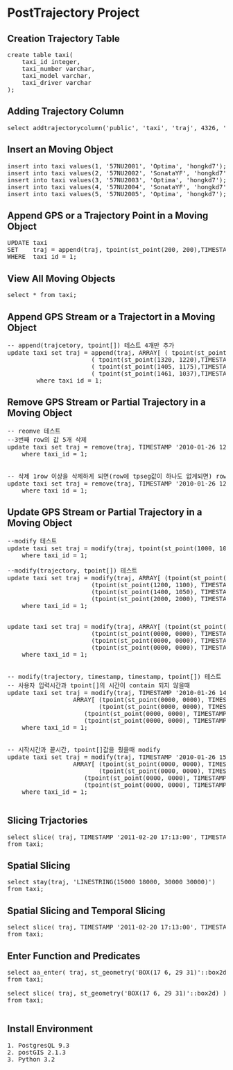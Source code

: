 PostTrajectory Project
==============






## Creation Trajectory Table

<pre>
create table taxi(
	taxi_id integer,
	taxi_number varchar,
	taxi_model varchar,
	taxi_driver varchar
);
</pre>

## Adding Trajectory Column

<pre>
select addtrajectorycolumn('public', 'taxi', 'traj', 4326, 'MOVINGPOINT', 2, 10);
</pre>

## Insert an Moving Object

<pre>
insert into taxi values(1, '57NU2001', 'Optima', 'hongkd7');
insert into taxi values(2, '57NU2002', 'SonataYF', 'hongkd7');
insert into taxi values(3, '57NU2003', 'Optima', 'hongkd7');
insert into taxi values(4, '57NU2004', 'SonataYF', 'hongkd7');
insert into taxi values(5, '57NU2005', 'Optima', 'hongkd7');
</pre>

## Append GPS or a Trajectory Point in a Moving Object
<pre>
UPDATE taxi 
SET    traj = append(traj, tpoint(st_point(200, 200),TIMESTAMP '2010-01-25 12:05:30+09')) 
WHERE  taxi_id = 1;
</pre>


## View All Moving Objects
<pre>
select * from taxi;
</pre>

## Append GPS Stream or a Trajectort in a Moving Object
<pre>
-- append(trajcetory, tpoint[]) 테스트 4개만 추가
update taxi set traj = append(traj, ARRAY[ ( tpoint(st_point(1510, 1210),TIMESTAMP '2010-01-26 15:21:40+09') ), 
					   ( tpoint(st_point(1320, 1220),TIMESTAMP '2010-01-26 15:25:40+09') ), 
					   ( tpoint(st_point(1405, 1175),TIMESTAMP '2010-01-26 15:29:40+09') ), 
					   ( tpoint(st_point(1461, 1037),TIMESTAMP '2010-01-26 15:36:40+09') ) ]::tpoint[] )  
		where taxi_id = 1;
</pre>

## Remove GPS Stream or Partial Trajectory in a Moving Object
<pre>
-- reomve 테스트 
--3번째 row의 값 5개 삭제
update taxi set traj = remove(traj, TIMESTAMP '2010-01-26 12:33:40+09', TIMESTAMP '2010-01-26 12:37:40+09')
	where taxi_id = 1;


-- 삭제 1row 이상을 삭제하게 되면(row에 tpseg값이 하나도 없게되면) row를 삭제해주는 실험
update taxi set traj = remove(traj, TIMESTAMP '2010-01-26 12:18:40+09', TIMESTAMP '2010-01-26 12:45:40+09')
	where taxi_id = 1;
</pre>


## Update GPS Stream or Partial Trajectory in a Moving Object
<pre>
--modify 테스트
update taxi set traj = modify(traj, tpoint(st_point(1000, 1000), TIMESTAMP '2010-01-26 15:40:40+9'))
	where taxi_id = 1;

--modify(trajectory, tpoint[]) 테스트
update taxi set traj = modify(traj, ARRAY[ (tpoint(st_point(1000, 1000), TIMESTAMP '2010-01-26 15:40:40+9') ),
					   (tpoint(st_point(1200, 1100), TIMESTAMP '2010-01-26 15:46:40+9') ),
					   (tpoint(st_point(1400, 1050), TIMESTAMP '2010-01-26 15:49:40+9') ),
					   (tpoint(st_point(2000, 2000), TIMESTAMP '2010-01-26 15:57:40+9') ) ]::tpoint[] )
	where taxi_id = 1;


update taxi set traj = modify(traj, ARRAY[ (tpoint(st_point(0000, 0000), TIMESTAMP '2010-01-26 15:40:40+9') ),
					   (tpoint(st_point(0000, 0000), TIMESTAMP '2010-01-26 15:46:40+9') ),
					   (tpoint(st_point(0000, 0000), TIMESTAMP '2010-01-26 15:49:40+9') ),
					   (tpoint(st_point(0000, 0000), TIMESTAMP '2010-01-26 15:57:40+9') ) ]::tpoint[] )
	where taxi_id = 1;


-- modify(trajectory, timestamp, timestamp, tpoint[]) 테스트
-- 사용자 입력시간과 tpoint[]의 시간이 contain 되지 않을때
update taxi set traj = modify(traj, TIMESTAMP '2010-01-26 14:00:40+9', TIMESTAMP '2010-01-26 14:03:40+9',
			      ARRAY[ (tpoint(st_point(0000, 0000), TIMESTAMP '2010-01-26 15:00:40+9') ),
			             (tpoint(st_point(0000, 0000), TIMESTAMP '2010-01-26 15:01:40+9') ),
				     (tpoint(st_point(0000, 0000), TIMESTAMP '2010-01-26 15:02:40+9') ),
				     (tpoint(st_point(0000, 0000), TIMESTAMP '2010-01-26 15:03:40+9') ) ]::tpoint[] )
	where taxi_id = 1;


-- 시작시간과 끝시간, tpoint[]값을 줬을때 modify
update taxi set traj = modify(traj, TIMESTAMP '2010-01-26 15:00:40+9', TIMESTAMP '2010-01-26 15:03:40+9',
			      ARRAY[ (tpoint(st_point(0000, 0000), TIMESTAMP '2010-01-26 15:00:40+9') ),
			             (tpoint(st_point(0000, 0000), TIMESTAMP '2010-01-26 15:01:40+9') ),
				     (tpoint(st_point(0000, 0000), TIMESTAMP '2010-01-26 15:02:40+9') ),
				     (tpoint(st_point(0000, 0000), TIMESTAMP '2010-01-26 15:03:40+9') ) ]::tpoint[] )
	where taxi_id = 1;

</pre>


## Slicing Trjactories
<pre>
select slice( traj, TIMESTAMP '2011-02-20 17:13:00', TIMESTAMP '2011-02-20 17:26:00')
from taxi;
</pre>

## Spatial Slicing 
<pre>
select stay(traj, 'LINESTRING(15000 18000, 30000 30000)') 
from taxi;
</pre>

## Spatial Slicing and Temporal Slicing
<pre>
select slice( traj, TIMESTAMP '2011-02-20 17:13:00', TIMESTAMP '2011-02-20 17:26:00'), stay(traj, 'LINESTRING(15000 18000, 30000 30000)')
from taxi;
</pre>

## Enter Function and Predicates
<pre>
select aa_enter( traj, st_geometry('BOX(17 6, 29 31)'::box2d) 
from taxi;

select slice( traj, st_geometry('BOX(17 6, 29 31)'::box2d) ),  aa_enter( traj, st_geometry('BOX(17 6, 29 31)'::box2d) )
from taxi;

</pre>

## Install Environment
<pre>
1. PostgresQL 9.3
2. postGIS 2.1.3
3. Python 3.2

</pre>

